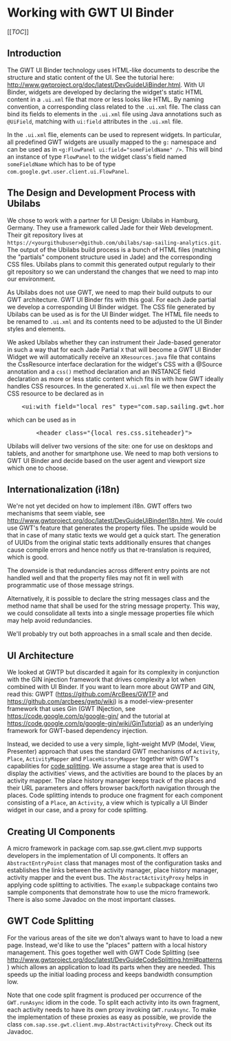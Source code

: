 # Working with GWT UI Binder

[[_TOC_]]

## Introduction

The GWT UI Binder technology uses HTML-like documents to describe the structure and static content of the UI. See the tutorial here: http://www.gwtproject.org/doc/latest/DevGuideUiBinder.html. With UI Binder, widgets are developed by declaring the widget's static HTML content in a `.ui.xml` file that more or less looks like HTML. By naming convention, a corresponding class related to the `.ui.xml` file. The class can bind its fields to elements in the `.ui.xml` file using Java annotations such as `@UiField`, matching with `ui:field` attributes in the `.ui.xml` file.

In the `.ui.xml` flie, elements can be used to represent widgets. In particular, all predefined GWT widgets are usually mapped to the `g:` namespace and can be used as in `<g:FlowPanel ui:field="someFieldName" />`. This will bind an instance of type `FlowPanel` to the widget class's field named `someFieldName` which has to be of type `com.google.gwt.user.client.ui.FlowPanel`.

## The Design and Development Process with Ubilabs

We chose to work with a partner for UI Design: Ubilabs in Hamburg, Germany. They use a framework called Jade for their Web development. Their git repository lives at `https://<yourgithubuser>@github.com/ubilabs/sap-sailing-analytics.git`. The output of the Ubilabs build process is a bunch of HTML files (matching the "partials" component structure used in Jade) and the corresponding CSS files. Ubilabs plans to commit this generated output regularly to their git repository so we can understand the changes that we need to map into our environment.

As Ubilabs does not use GWT, we need to map their build outputs to our GWT architecture. GWT UI Binder fits with this goal. For each Jade partial we develop a corresponding UI Binder widget. The CSS file generated by Ubilabs can be used as is for the UI Binder widget. The HTML file needs to be renamed to `.ui.xml` and its contents need to be adjusted to the UI Binder styles and elements.

We asked Ubilabs whether they can instrument their Jade-based generator in such a way that for each Jade Partial `X` that will become a GWT UI Binder Widget we will automatically receive an `XResources.java` file that contains the CssResource interface declaration for the widget's CSS with a @Source annotation and a `css()` method declaration and an INSTANCE field declaration as more or less static content which fits in with how GWT ideally handles CSS resources. In the generated `X.ui.xml` file we then expect the CSS resource to be declared as in

<pre>
  	&lt;ui:with field="local_res" type="com.sap.sailing.gwt.home...XResources" /&gt;
</pre>

which can be used as in

<pre>
        &lt;header class="{local_res.css.siteheader}"&gt;
</pre>

Ubilabs will deliver two versions of the site: one for use on desktops and tablets, and another for smartphone use. We need to map both versions to GWT UI Binder and decide based on the user agent and viewport size which one to choose.

## Internationalization (i18n)

We're not yet decided on how to implement i18n. GWT offers two mechanisms that seem viable, see http://www.gwtproject.org/doc/latest/DevGuideUiBinderI18n.html. We could use GWT's feature that generates the property files. The upside would be that in case of many static texts we would get a quick start. The generation of UUIDs from the original static texts additionally ensures that changes cause compile errors and hence notify us that re-translation is required, which is good.

The downside is that redundancies across different entry points are not handled well and that the property files may not fit in well with programmatic use of those message strings.

Alternatively, it is possible to declare the string messages class and the method name that shall be used for the string message property. This way, we could consolidate all texts into a single message properties file which may help avoid redundancies.

We'll probably try out both approaches in a small scale and then decide.

## UI Architecture

We looked at GWTP but discarded it again for its complexity in conjunction with the GIN injection framework that drives complexity a lot when combined with UI Binder. If you want to learn more about GWTP and GIN, read this: GWPT (https://github.com/ArcBees/GWTP and https://github.com/arcbees/gwtp/wiki) is a model-view-presenter framework that uses Gin (GWT INjection, see https://code.google.com/p/google-gin/ and the tutorial at https://code.google.com/p/google-gin/wiki/GinTutorial) as an underlying framework for GWT-based dependency injection.

Instead, we decided to use a very simple, light-weight MVP (Model, View, Presenter) approach that uses the standard GWT mechanisms of `Activity`, `Place`, `ActivityMapper` and `PlaceHistoryMapper` together with GWT's capabilities for [code splitting](#GWT-Code-Splitting). We assume a stage area that is used to display the activities' views, and the activities are bound to the places by an activity mapper. The place history manager keeps track of the places and their URL parameters and offers browser back/forth navigation through the places. Code splitting intends to produce one fragment for each component consisting of a `Place`, an `Activity`, a view which is typically a UI Binder widget in our case, and a proxy for code splitting.

## Creating UI Components

A micro framework in package com.sap.sse.gwt.client.mvp supports developers in the implementation of UI components. It offers an `AbstractEntryPoint` class that manages most of the configuration tasks and establishes the links between the activity manager, place history manager, activity mapper and the event bus. The `AbstractActivityProxy` helps in applying code splitting to activities. The `example` subpackage contains two sample components that demonstrate how to use the micro framework. There is also some Javadoc on the most important classes.

## GWT Code Splitting

For the various areas of the site we don't always want to have to load a new page. Instead, we'd like to use the "places" pattern with a local history management. This goes together well with GWT Code Splitting (see http://www.gwtproject.org/doc/latest/DevGuideCodeSplitting.html#patterns) which allows an application to load its parts when they are needed. This speeds up the initial loading process and keeps bandwidth consumption low.

Note that one code split fragment is produced per occurrence of the `GWT.runAsync` idiom in the code. To split each activity into its own fragment, each activity needs to have its own proxy invoking `GWT.runAsync`. To make the implementation of these proxies as easy as possible, we provide the class `com.sap.sse.gwt.client.mvp.AbstractActivityProxy`. Check out its Javadoc.